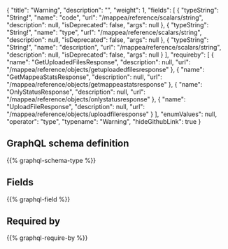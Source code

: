 {
  "title": "Warning",
  "description": "",
  "weight": 1,
  "fields": [
    {
      "typeString": "String!",
      "name": "code",
      "url": "/mappea/reference/scalars/string",
      "description": null,
      "isDeprecated": false,
      "args": null
    },
    {
      "typeString": "String!",
      "name": "type",
      "url": "/mappea/reference/scalars/string",
      "description": null,
      "isDeprecated": false,
      "args": null
    },
    {
      "typeString": "String!",
      "name": "description",
      "url": "/mappea/reference/scalars/string",
      "description": null,
      "isDeprecated": false,
      "args": null
    }
  ],
  "requireby": [
    {
      "name": "GetUploadedFilesResponse",
      "description": null,
      "url": "/mappea/reference/objects/getuploadedfilesresponse"
    },
    {
      "name": "GetMappeaStatsResponse",
      "description": null,
      "url": "/mappea/reference/objects/getmappeastatsresponse"
    },
    {
      "name": "OnlyStatusResponse",
      "description": null,
      "url": "/mappea/reference/objects/onlystatusresponse"
    },
    {
      "name": "UploadFileResponse",
      "description": null,
      "url": "/mappea/reference/objects/uploadfileresponse"
    }
  ],
  "enumValues": null,
  "operator": "type",
  "typename": "Warning",
  "hideGithubLink": true
}
## GraphQL schema definition

{{% graphql-schema-type %}}

## Fields

{{% graphql-field %}}

## Required by

{{% graphql-require-by %}}
